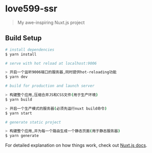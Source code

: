 # love599-ssr

> My awe-inspiring Nuxt.js project

## Build Setup

``` bash
# install dependencies
$ yarn install

# serve with hot reload at localhost:9006

> 开启一个监听9006端口的服务器,同时提供hot-reloading功能
$ yarn dev 

# build for production and launch server

> 构建整个应用,压缩合并JS和CSS文件(用于生产环境)
$ yarn build

> 开启一个生产模式的服务器(必须先运行nuxt build命令)
$ yarn start

# generate static project

> 构建整个应用,并为每一个路由生成一个静态页面(用于静态服务器)
$ yarn generate
```

For detailed explanation on how things work, check out [Nuxt.js docs](https://nuxtjs.org).
